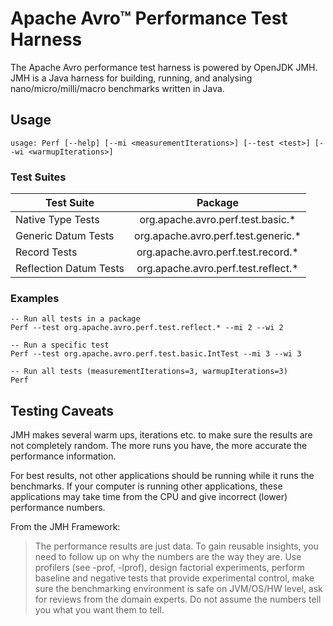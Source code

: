 # Apache Avro™ Performance Test Harness

The Apache Avro performance test harness is powered by OpenJDK JMH. JMH is a Java harness for building, running, and analysing nano/micro/milli/macro benchmarks written in Java.

## Usage

```
usage: Perf [--help] [--mi <measurementIterations>] [--test <test>] [--wi <warmupIterations>]

```

### Test Suites

| Test Suite             | Package                        |
| ---------------------- |:------------------------------:|
| Native Type Tests      | org.apache.avro.perf.test.basic.*   |
| Generic Datum Tests    | org.apache.avro.perf.test.generic.* |
| Record Tests           | org.apache.avro.perf.test.record.*  |
| Reflection Datum Tests | org.apache.avro.perf.test.reflect.* |


### Examples

```
-- Run all tests in a package
Perf --test org.apache.avro.perf.test.reflect.* --mi 2 --wi 2

-- Run a specific test
Perf --test org.apache.avro.perf.test.basic.IntTest --mi 3 --wi 3

-- Run all tests (measurementIterations=3, warmupIterations=3)
Perf
```

## Testing Caveats

JMH makes several warm ups, iterations etc. to make sure the results are not completely random. The more runs you have, the more accurate the performance information.

For best results, not other applications should be running while it runs the benchmarks. If your computer is running other applications, these applications may take time from the CPU and give incorrect (lower) performance numbers.

From the JMH Framework:

> The performance results are just data. To gain reusable insights, you need to follow up on
> why the numbers are the way they are. Use profilers (see -prof, -lprof), design factorial
> experiments, perform baseline and negative tests that provide experimental control, make
> sure the benchmarking environment is safe on JVM/OS/HW level, ask for reviews from the
> domain experts. Do not assume the numbers tell you what you want them to tell.
